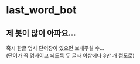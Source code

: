 # last_word_bot
## 제 봇이 많이 아파요...
혹시 한글 명사 단어장이 있으면 보내주실 수... <br>(단어가 꼭 명사이고 되도록 두 글자 이상에다 3만 개 정도로)
